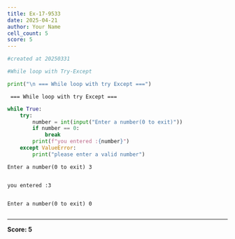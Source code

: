 ```yaml
---
title: Ex-17-9533
date: 2025-04-21
author: Your Name
cell_count: 5
score: 5
---
```


```python
#created at 20250331
```


```python
#While loop with Try-Except
```


```python
print("\n === While loop with try Except ===")
```

    
     === While loop with try Except ===



```python
while True:
    try:
        number = int(input("Enter a number(0 to exit)"))
        if number == 0:
            break
        print(f"you entered :{number}")
    except ValueError:
        print("please enter a valid number")
```

    Enter a number(0 to exit) 3


    you entered :3


    Enter a number(0 to exit) 0



```python

```


---
**Score: 5**